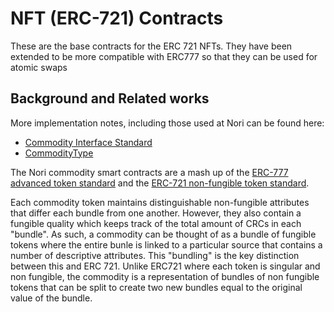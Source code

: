 # NFT (ERC-721) Contracts

These are the base contracts for the ERC 721 NFTs. They have been extended to be more compatible with ERC777 so that they can be used for atomic swaps

## Background and Related works

More implementation notes, including those used at Nori can be found here:

- [Commodity Interface Standard](https://github.com/nori-dot-eco/NIPs/blob/NIP-4-Commodity-Interface-Standard/NIP-4-Commodity-Interface-Standard.md)
- [CommodityType](https://github.com/nori-dot-eco/NIPs/blob/NIP-5-CommodityType/NIP-5-CommodityType.md)

The Nori commodity smart contracts are a mash up of the [ERC-777 advanced token standard](https://eips.ethereum.org/EIPS/eip-777) and the [ERC-721 non-fungible token standard](https://github.com/ethereum/EIPs/blob/master/EIPS/eip-721.md).

Each commodity token maintains distinguishable non-fungible attributes that differ each bundle from one another. However, they also contain a fungible quality which keeps track of the total amount of CRCs in each "bundle". As such, a commodity can be thought of as a bundle of fungible tokens where the entire bunle is linked to a particular source that contains a number of descriptive attributes. This "bundling" is the key distinction between this and ERC 721. Unlike ERC721 where each token is singular and non fungible, the commodity is a representation of bundles of non fungible tokens that can be split to create two new bundles equal to the original value of the bundle.
